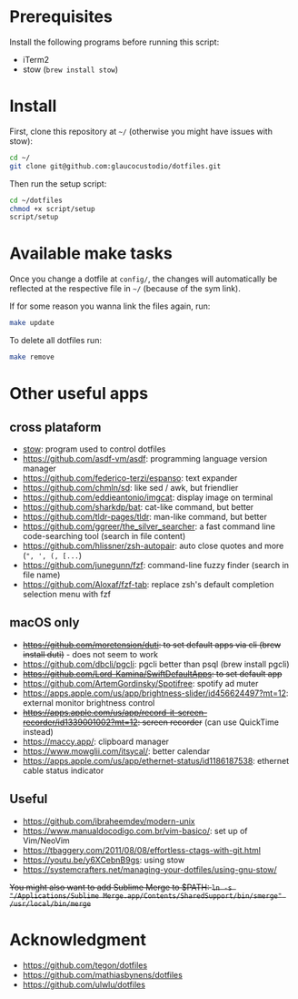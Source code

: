 # Prerequisites

Install the following programs before running this script:

- iTerm2
- stow (`brew install stow`)

# Install

First, clone this repository at `~/` (otherwise you might have issues with stow):

```bash
cd ~/
git clone git@github.com:glaucocustodio/dotfiles.git
```

Then run the setup script:

```bash
cd ~/dotfiles
chmod +x script/setup
script/setup
```

# Available make tasks

Once you change a dotfile at `config/`, the changes will automatically be reflected at the respective file in `~/` (because of the sym link).

If for some reason you wanna link the files again, run:

```bash
make update
```

To delete all dotfiles run:

```bash
make remove
```

# Other useful apps

## cross plataform

- [stow](https://www.gnu.org/software/stow/manual/stow.html): program used to control dotfiles
- https://github.com/asdf-vm/asdf: programming language version manager
- https://github.com/federico-terzi/espanso: text expander
- https://github.com/chmln/sd: like sed / awk, but friendlier
- https://github.com/eddieantonio/imgcat: display image on terminal
- https://github.com/sharkdp/bat: cat-like command, but better
- https://github.com/tldr-pages/tldr: man-like command, but better
- https://github.com/ggreer/the_silver_searcher: a fast command line code-searching tool (search in file content)
- https://github.com/hlissner/zsh-autopair: auto close quotes and more (`", ', (, [...`)
- https://github.com/junegunn/fzf: command-line fuzzy finder (search in file name)
- https://github.com/Aloxaf/fzf-tab: replace zsh's default completion selection menu with fzf

## macOS only

- ~~https://github.com/moretension/duti: to set default apps via cli (brew install duti)~~ - does not seem to work
- https://github.com/dbcli/pgcli: pgcli better than psql (brew install pgcli)
- ~~https://github.com/Lord-Kamina/SwiftDefaultApps: to set default app~~
- https://github.com/ArtemGordinsky/Spotifree: spotify ad muter
- https://apps.apple.com/us/app/brightness-slider/id456624497?mt=12: external monitor brightness control
- ~~https://apps.apple.com/us/app/record-it-screen-recorder/id1339001002?mt=12: screen recorder~~ (can use QuickTime instead)
- https://maccy.app/: clipboard manager
- https://www.mowglii.com/itsycal/: better calendar
- https://apps.apple.com/us/app/ethernet-status/id1186187538: ethernet cable status indicator

## Useful

- https://github.com/ibraheemdev/modern-unix
- https://www.manualdocodigo.com.br/vim-basico/: set up of Vim/NeoVim
- https://tbaggery.com/2011/08/08/effortless-ctags-with-git.html
- https://youtu.be/y6XCebnB9gs: using stow
- https://systemcrafters.net/managing-your-dotfiles/using-gnu-stow/

~~You might also want to add Sublime Merge to $PATH: `ln -s "/Applications/Sublime Merge.app/Contents/SharedSupport/bin/smerge" /usr/local/bin/merge`~~

# Acknowledgment

- https://github.com/tegon/dotfiles
- https://github.com/mathiasbynens/dotfiles
- https://github.com/ulwlu/dotfiles
